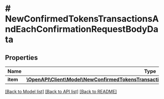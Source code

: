 # # NewConfirmedTokensTransactionsAndEachConfirmationRequestBodyData

## Properties

Name | Type | Description | Notes
------------ | ------------- | ------------- | -------------
**item** | [**\OpenAPI\Client\Model\NewConfirmedTokensTransactionsAndEachConfirmationRequestBodyDataItem**](NewConfirmedTokensTransactionsAndEachConfirmationRequestBodyDataItem.md) |  |

[[Back to Model list]](../../README.md#models) [[Back to API list]](../../README.md#endpoints) [[Back to README]](../../README.md)
